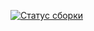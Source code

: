 [![Статус сборки](https://ci.appveyor.com/api/projects/status/ggrai7h9dcdjujbe?svg=true)](https://ci.appveyor.com/project/galinade83645/seleniums)
